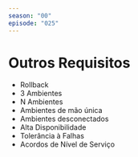 ```yaml
---
season: "00"
episode: "025"
---
```

# Outros Requisitos

- Rollback
- 3 Ambientes
- N Ambientes
- Ambientes de mão única
- Ambientes desconectados
- Alta Disponibilidade
- Tolerância à Falhas
- Acordos de Nível de Serviço